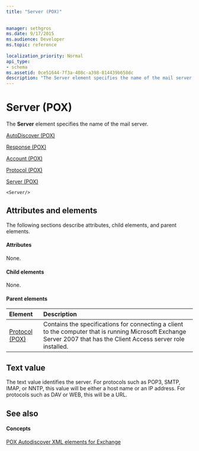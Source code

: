 ```yaml
---
title: "Server (POX)"
 
 
manager: sethgros
ms.date: 9/17/2015
ms.audience: Developer
ms.topic: reference
 
localization_priority: Normal
api_type:
- schema
ms.assetid: 0ce51644-7f3a-408c-a398-814439b658dc
description: "The Server element specifies the name of the mail server."
---
```


# Server (POX)

The **Server** element specifies the name of the mail server. 
  
[AutoDiscover (POX)](autodiscover-pox.md)
  
[Response (POX)](response-pox.md)
  
[Account (POX)](account-pox.md)
  
[Protocol (POX)](protocol-pox.md)
  
[Server (POX)](server-pox.md)
  
```
<Server/>
```

## Attributes and elements

The following sections describe attributes, child elements, and parent elements.
  
#### Attributes

None.
  
#### Child elements

None.
  
#### Parent elements

|**Element**|**Description**|
|:-----|:-----|
|[Protocol (POX)](protocol-pox.md) <br/> |Contains the specifications for connecting a client to the computer that is running Microsoft Exchange Server 2007 that has the Client Access server role installed.  <br/> |
   
## Text value

The text value identifies the server. For protocols such as POP3, SMTP, IMAP, or NNTP, this value will be either a host name or an IP address. For protocols such as DAV or WEB, this will be a URL.
  
## See also

#### Concepts

[POX Autodiscover XML elements for Exchange](pox-autodiscover-xml-elements-for-exchange.md)

